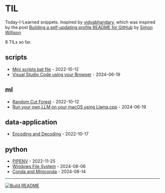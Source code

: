 # TIL

Today-I-Learned snippets. Inspired by [vidyabhandary](https://github.com/vidyabhandary), which was inspired by the post [Building a self-updating profile README for GitHub](https://simonwillison.net/2020/Jul/10/self-updating-profile-readme/) by [Simon Willison](https://github.com/simonw) 

<!-- count starts -->8<!-- count ends --> TILs so far. 
<!-- index starts -->
## scripts

* [Mini scripts bat file](https://github.com/marcelcastrobr/til/blob/main/scripts/script_create_open_folders.md) - 2022-10-12
* [Visual Studio Code using your Browser](https://github.com/marcelcastrobr/til/blob/main/scripts/vscode-server-remote.md) - 2024-06-19

## ml

* [Random Cut Forest](https://github.com/marcelcastrobr/til/blob/main/ml/random_cut_forest.md) - 2022-10-12
* [Run your own LLM on your macOS using Llama.cpp](https://github.com/marcelcastrobr/til/blob/main/ml/llamacpp-macos.md) - 2024-06-19

## data-application

* [Encoding and Decoding](https://github.com/marcelcastrobr/til/blob/main/data-application/encoding.md) - 2022-10-17

## python

* [PIPENV](https://github.com/marcelcastrobr/til/blob/main/python/pipenv.md) - 2022-11-25
* [Windows File System](https://github.com/marcelcastrobr/til/blob/main/python/wfs.md) - 2024-08-06
* [Conda and Miniconda](https://github.com/marcelcastrobr/til/blob/main/python/conda.md) - 2024-08-14
<!-- index ends -->

---

[![Build README](https://github.com/marcelcastrobr/til/workflows/Build%20README/badge.svg)](https://github.com/marcelcastrobr/TIL/actions)

